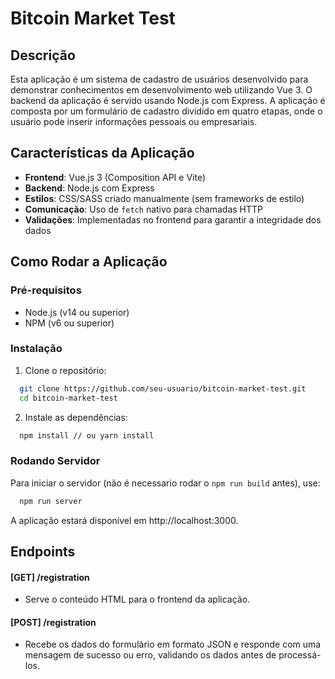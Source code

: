 # Bitcoin Market Test

## Descrição

Esta aplicação é um sistema de cadastro de usuários desenvolvido para demonstrar conhecimentos em desenvolvimento web utilizando Vue 3. O backend da aplicação é servido usando Node.js com Express. A aplicação é composta por um formulário de cadastro dividido em quatro etapas, onde o usuário pode inserir informações pessoais ou empresariais.

## Características da Aplicação

- **Frontend**: Vue.js 3 (Composition API e Vite)
- **Backend**: Node.js com Express
- **Estilos**: CSS/SASS criado manualmente (sem frameworks de estilo)
- **Comunicação**: Uso de `fetch` nativo para chamadas HTTP
- **Validações**: Implementadas no frontend para garantir a integridade dos dados

## Como Rodar a Aplicação

### Pré-requisitos

- Node.js (v14 ou superior)
- NPM (v6 ou superior)

### Instalação

1. Clone o repositório:

```sh
  git clone https://github.com/seu-usuario/bitcoin-market-test.git
  cd bitcoin-market-test
```

2. Instale as dependências:

```sh
  npm install // ou yarn install
```

### Rodando Servidor

Para iniciar o servidor (não é necessario rodar o `npm run build` antes), use:

```sh
  npm run server
```

A aplicação estará disponível em http://localhost:3000.

## Endpoints

#### [GET] /registration

- Serve o conteúdo HTML para o frontend da aplicação.

#### [POST] /registration

- Recebe os dados do formulário em formato JSON e responde com uma mensagem de sucesso ou erro, validando os dados antes de processá-los.
